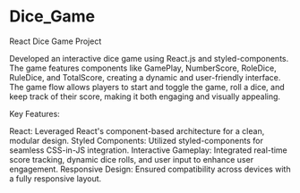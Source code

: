 # Dice_Game
React Dice Game Project

Developed an interactive dice game using React.js and styled-components. The game features components like GamePlay, NumberScore, RoleDice, RuleDice, and TotalScore, creating a dynamic and user-friendly interface. The game flow allows players to start and toggle the game, roll a dice, and keep track of their score, making it both engaging and visually appealing.

Key Features:

React: Leveraged React's component-based architecture for a clean, modular design.
Styled Components: Utilized styled-components for seamless CSS-in-JS integration.
Interactive Gameplay: Integrated real-time score tracking, dynamic dice rolls, and user input to enhance user engagement.
Responsive Design: Ensured compatibility across devices with a fully responsive layout.
